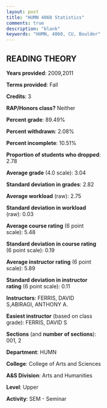 ```yaml
---
layout: post
title: "HUMN 4060 Statistics"
comments: true
description: "blank"
keywords: "HUMN, 4060, CU, Boulder"
--- 
```

<head>
<script src="https://ajax.googleapis.com/ajax/libs/jquery/2.1.3/jquery.min.js"></script>
<script src="https://dl.dropboxusercontent.com/s/pc42nxpaw1ea4o9/highcharts.js?dl=0"></script>
<!-- <script src="../assets/js/highcharts.js"></script> -->
<style type="text/css">@font-face {
	font-family: "Bebas Neue";
	src: url(https://www.filehosting.org/file/details/544349/BebasNeue%20Regular.otf) format("opentype");
	}
	h1.Bebas { 
		font-family: "Bebas Neue", Verdana, Tahoma;
	}
</style>
</head>
<body>
	<div id="container" style="float: right; width: 45%; height: 88%; margin-left: 2.5%; margin-right: 2.5%;"></div>
	<script language="JavaScript">
		$(document).ready(function() {
		var chart = {type: 'column'};
		var title = {text: 'Grade Distribution'};
		var xAxis = {categories: ['A','B','C','D','F'],crosshair: true};
		var yAxis = {min: 0,title: {text: 'Percentage'}};
		var tooltip = {headerFormat: '<center><b><span style="font-size:20px">{point.key}</span></b></center>',
		               pointFormat: '<td style="padding:0"><b>{point.y:.1f}%</b></td>',
		               footerFormat: '</table>',shared: true,useHTML: true};
		var plotOptions = {column: {pointPadding: 0.0,borderWidth: 0}};  
		var credits = {enabled: false};var series= [{name: 'Percent',data: [43.75,37.5,6.25,3.13,9.38,]}];
		var json = {};
		json.chart = chart;
		json.title = title;
		json.tooltip = tooltip;
		json.xAxis = xAxis;
		json.yAxis = yAxis;  
		json.series = series;
		json.plotOptions = plotOptions;  
		json.credits = credits;
		$('#container').highcharts(json);
	});
	</script>
</body>
			   
## READING THEORY

**Years provided**: 2009,2011

**Terms provided**: Fall

**Credits**: 3

**RAP/Honors class?** Neither

**Percent grade**: 89.49%

**Percent withdrawn**: 2.08%

**Percent incomplete**: 10.51%

**Proportion of students who dropped**: 2.78

**Average grade** (4.0 scale): 3.04

**Standard deviation in grades**: 2.82

**Average workload** (raw): 2.75

**Standard deviation in workload** (raw): 0.03

**Average course rating** (6 point scale): 5.48

**Standard deviation in course rating** (6 point scale): 0.19

**Average instructor rating** (6 point scale): 5.89

**Standard deviation in instructor rating** (6 point scale): 0.11

**Instructors**: FERRIS, DAVID S,ABIRAGI, ANTHONY A.

**Easiest instructor** (based on class grade): FERRIS, DAVID S

**Sections** (and **number of sections**): 001, 2

**Department**: HUMN

**College**: College of Arts and Sciences

**A&S Division**: Arts and Humanities

**Level**: Upper

**Activity**: SEM - Seminar